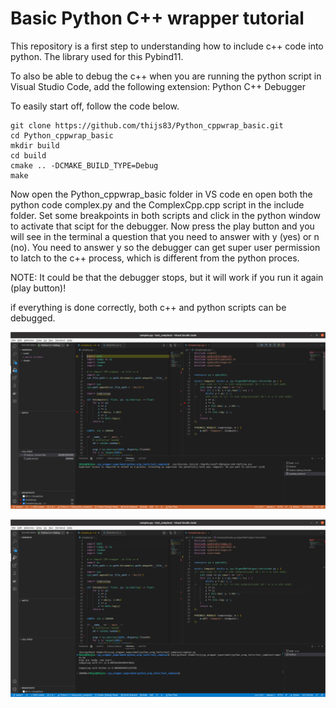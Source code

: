 # Basic Python C++ wrapper tutorial

This repository is a first step to understanding how to include c++ code into python. The library used for this Pybind11.


To also be able to debug the c++ when you are running the python script in Visual Studio Code, add the following extension: Python C++ Debugger


To easily start off, follow the code below.

```
git clone https://github.com/thijs83/Python_cppwrap_basic.git
cd Python_cppwrap_basic
mkdir build
cd build
cmake .. -DCMAKE_BUILD_TYPE=Debug
make
```

Now open the Python_cppwrap_basic folder in VS code en open both the python code complex.py and the ComplexCpp.cpp script in the include folder. Set some breakpoints in both scripts and click in the python window to activate that scipt for the debugger. Now press the play button and you will see in the terminal a question that you need to answer with y (yes) or n (no). You need to answer y so the debugger can get super user permission to latch to the c++ process, which is different from the python proces.

NOTE: It could be that the debugger stops, but it will work if you run it again (play button)!

if everything is done correctly, both c++ and python scripts can be debugged.

![Alt text](images/setup.png?raw=true "Complete setup for debugging")


![Alt text](images/play_script.png?raw=true "Setup to run script")
